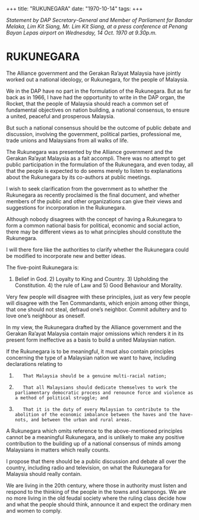 +++ 
title: "RUKUNEGARA"
date: "1970-10-14"
tags:
+++

_Statement by DAP Secretary-General and Member of Parliament for Bandar Melaka, Lim Kit Siang, Mr. Lim Kit Siang, at a press conference at Penang Bayan Lepas airport on Wednesday, 14 Oct. 1970 at 9.30p.m._

# RUKUNEGARA

The Alliance government and the Gerakan Ra’ayat Malaysia have jointly worked out a national ideology, or Rukunegara, for the people of Malaysia.

We in the DAP have no part in the formulation of the Rukunegara. But as far back as in 1966, I have had the opportunity to write in the DAP organ, the Rocket, that the people of Malaysia should reach a common set of fundamental objectives on nation building, a national consensus, to ensure a united, peaceful and prosperous Malaysia.</u>

But such a national consensus should be the outcome of public debate and discussion, involving the government, political parties, professional me, trade unions and Malaysians from all walks of life.

The Rukunegara was presented by the Alliance government and the Gerakan Ra’ayat Malaysia as a fait accompli. There was no attempt to get public participation in the formulation of the Rukunegara, and even today, all that the people is expected to do seems merely to listen to explanations about the Rukunegara by its co-authors at public meetings.

I wish to seek clarification from the government as to whether the Rukunegara as recently proclaimed is the final document, and whether members of the public and other organizations can give their views and suggestions for incorporation in the Rukunegara.

Although nobody disagrees with the concept of having a Rukunegara to form a common national basis for political, economic and social action, there may be different views as to what principles should constitute the Rukunegara.

I will there fore like the authorities to clarify whether the Rukunegara could be modified to incorporate new and better ideas.

The five-point Rukunegara is:

1) Belief in God. 2) Loyalty to King and Country. 3) Upholding the Constitution. 4) the rule of Law and 5) Good Behaviour and Morality.

Very few people will disagree with these principles, just as very few people will disagree with the Ten Commandants, which enjoin among other things, that one should not steal, defraud one’s neighbor. Commit adultery and to love one’s neighbour as oneself.

In my view, the Rukunegara drafted by the Alliance government and the Gerakan Ra’ayat Malaysia contain major omissions which renders it in its present form ineffective as a basis to build a united Malaysian nation.

If the Rukunegara is to be meaningful, it must also contain principles concerning the type of a Malaysian nation we want to have, including declarations relating to 

1.        That Malaysia should be a genuine multi-racial nation;

2.        That all Malaysians should dedicate themselves to work the parliamentary democratic process and renounce force and violence as a method of political struggle; and

3.        That it is the duty of every Malaysian to contribute to the abolition of the economic imbalance between the haves and the have-nots, and between the urban and rural areas.

A Rukunegara which omits reference to the above-mentioned principles cannot be a meaningful Rukunegara, and is unlikely to make any positive contribution to the building up of a national consensus of minds among Malaysians in matters which really counts.

I propose that there should be a public discussion and debate all over the country, including radio and television, on what the Rukunegara for Malaysia should really contain.

We are living in the 20th century, where those in authority must listen and respond to the thinking of the people in the towns and kampongs. We are no more living in the old feudal society where the ruling class decide how and what the people should think, announce it and expect the ordinary men and women to comply.
 

